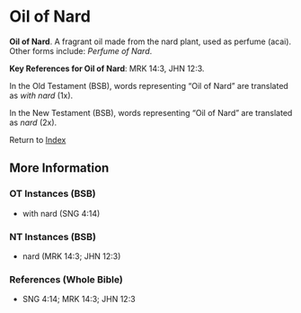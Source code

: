 # Oil of Nard
**Oil of Nard**. 
A fragrant oil made from the nard plant, used as perfume (acai). 
Other forms include: 
*Perfume of Nard*. 


**Key References for Oil of Nard**: 
MRK 14:3, JHN 12:3. 


In the Old Testament (BSB), words representing “Oil of Nard” are translated as 
*with nard* (1x). 


In the New Testament (BSB), words representing “Oil of Nard” are translated as 
*nard* (2x). 


Return to [Index](00-Index.md)

## More Information

### OT Instances (BSB)

* with nard (SNG 4:14)



### NT Instances (BSB)

* nard (MRK 14:3; JHN 12:3)



### References (Whole Bible)

* SNG 4:14; MRK 14:3; JHN 12:3



